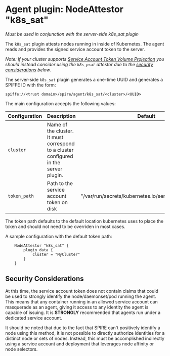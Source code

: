 # Agent plugin: NodeAttestor "k8s_sat"

*Must be used in conjunction with the server-side k8s_sat plugin*

The `k8s_sat` plugin attests nodes running in inside of Kubernetes. The agent
reads and provides the signed service account token to the server.

*Note: If your cluster supports [Service Account Token Volume Projection](https://kubernetes.io/docs/tasks/configure-pod-container/configure-service-account/#service-account-token-volume-projection)
you should instead consider using the `k8s_psat` attestor due to the [security considerations](#security-considerations) below.*

The server-side `k8s_sat` plugin generates a one-time UUID and generates a SPIFFE ID with the form:

```
spiffe://<trust domain>/spire/agent/k8s_sat/<cluster>/<UUID>
```

The main configuration accepts the following values:

| Configuration | Description                                                                           | Default                                               |
|---------------|---------------------------------------------------------------------------------------|-------------------------------------------------------|
| `cluster`     | Name of the cluster. It must correspond to a cluster configured in the server plugin. |
| `token_path`  | Path to the service account token on disk                                             | "/var/run/secrets/kubernetes.io/serviceaccount/token" |

The token path defaults to the default location kubernetes uses to place the token and should not need to be overriden in most cases.

A sample configuration with the default token path:

```
    NodeAttestor "k8s_sat" {
        plugin_data {
            cluster = "MyCluster"
        }
    }
```

## Security Considerations

At this time, the service account token does not contain claims that could be
used to strongly identify the node/daemonset/pod running the agent. This means
that any container running in an allowed service account can masquerade as
an agent, giving it access to any identity the agent is capable of issuing. It
is **STRONGLY** recommended that agents run under a dedicated service account.

It should be noted that due to the fact that SPIRE can't positively
identify a node using this method, it is not possible to directly authorize
identities for a distinct node or sets of nodes. Instead, this must be
accomplished indirectly using a service account and deployment that
leverages node affinity or node selectors.
